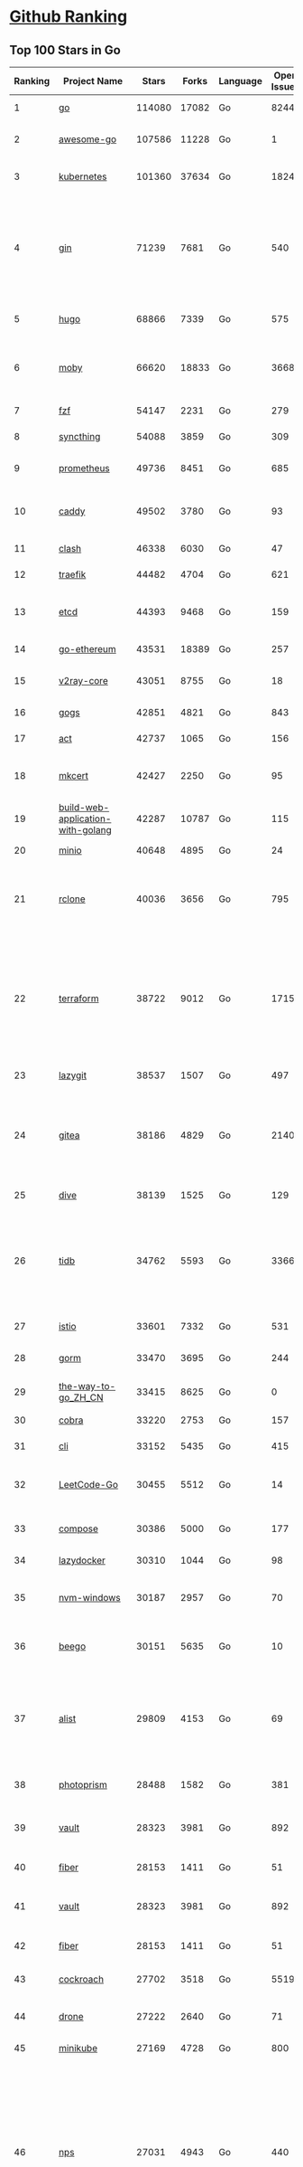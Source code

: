 [Github Ranking](../README.md)
==========

## Top 100 Stars in Go

| Ranking | Project Name | Stars | Forks | Language | Open Issues | Description | Last Commit |
| ------- | ------------ | ----- | ----- | -------- | ----------- | ----------- | ----------- |
| 1 | [go](https://github.com/golang/go) | 114080 | 17082 | Go | 8244 | The Go programming language | 2023-09-05T06:39:40Z |
| 2 | [awesome-go](https://github.com/avelino/awesome-go) | 107586 | 11228 | Go | 1 | A curated list of awesome Go frameworks, libraries and software | 2023-09-04T12:44:40Z |
| 3 | [kubernetes](https://github.com/kubernetes/kubernetes) | 101360 | 37634 | Go | 1824 | Production-Grade Container Scheduling and Management | 2023-09-05T08:58:08Z |
| 4 | [gin](https://github.com/gin-gonic/gin) | 71239 | 7681 | Go | 540 | Gin is a HTTP web framework written in Go (Golang). It features a Martini-like API with much better performance -- up to 40 times faster. If you need smashing performance, get yourself some Gin. | 2023-09-04T22:13:56Z |
| 5 | [hugo](https://github.com/gohugoio/hugo) | 68866 | 7339 | Go | 575 | The world’s fastest framework for building websites. | 2023-09-05T08:50:29Z |
| 6 | [moby](https://github.com/moby/moby) | 66620 | 18833 | Go | 3668 | Moby Project - a collaborative project for the container ecosystem to assemble container-based systems | 2023-09-05T08:26:34Z |
| 7 | [fzf](https://github.com/junegunn/fzf) | 54147 | 2231 | Go | 279 | :cherry_blossom: A command-line fuzzy finder | 2023-09-05T07:29:59Z |
| 8 | [syncthing](https://github.com/syncthing/syncthing) | 54088 | 3859 | Go | 309 | Open Source Continuous File Synchronization | 2023-09-05T07:59:44Z |
| 9 | [prometheus](https://github.com/prometheus/prometheus) | 49736 | 8451 | Go | 685 | The Prometheus monitoring system and time series database. | 2023-09-05T07:18:03Z |
| 10 | [caddy](https://github.com/caddyserver/caddy) | 49502 | 3780 | Go | 93 | Fast and extensible multi-platform HTTP/1-2-3 web server with automatic HTTPS | 2023-09-04T12:57:29Z |
| 11 | [clash](https://github.com/Dreamacro/clash) | 46338 | 6030 | Go | 47 | A rule-based tunnel in Go. | 2023-09-02T12:56:42Z |
| 12 | [traefik](https://github.com/traefik/traefik) | 44482 | 4704 | Go | 621 | The Cloud Native Application Proxy | 2023-09-05T07:34:05Z |
| 13 | [etcd](https://github.com/etcd-io/etcd) | 44393 | 9468 | Go | 159 | Distributed reliable key-value store for the most critical data of a distributed system | 2023-09-05T04:27:25Z |
| 14 | [go-ethereum](https://github.com/ethereum/go-ethereum) | 43531 | 18389 | Go | 257 | Official Go implementation of the Ethereum protocol | 2023-09-05T08:50:13Z |
| 15 | [v2ray-core](https://github.com/v2ray/v2ray-core) | 43051 | 8755 | Go | 18 | A platform for building proxies to bypass network restrictions. | 2023-09-05T03:13:53Z |
| 16 | [gogs](https://github.com/gogs/gogs) | 42851 | 4821 | Go | 843 | Gogs is a painless self-hosted Git service | 2023-09-04T21:13:53Z |
| 17 | [act](https://github.com/nektos/act) | 42737 | 1065 | Go | 156 | Run your GitHub Actions locally 🚀 | 2023-09-04T18:35:08Z |
| 18 | [mkcert](https://github.com/FiloSottile/mkcert) | 42427 | 2250 | Go | 95 | A simple zero-config tool to make locally trusted development certificates with any names you'd like. | 2023-08-29T08:51:00Z |
| 19 | [build-web-application-with-golang](https://github.com/astaxie/build-web-application-with-golang) | 42287 | 10787 | Go | 115 | A golang ebook intro how to build a web with golang | 2023-09-01T02:56:13Z |
| 20 | [minio](https://github.com/minio/minio) | 40648 | 4895 | Go | 24 | High Performance Object Storage for AI | 2023-09-05T07:22:42Z |
| 21 | [rclone](https://github.com/rclone/rclone) | 40036 | 3656 | Go | 795 | "rsync for cloud storage" - Google Drive, S3, Dropbox, Backblaze B2, One Drive, Swift, Hubic, Wasabi, Google Cloud Storage, Yandex Files | 2023-09-05T08:05:39Z |
| 22 | [terraform](https://github.com/hashicorp/terraform) | 38722 | 9012 | Go | 1715 | Terraform enables you to safely and predictably create, change, and improve infrastructure. It is a source-available tool that codifies APIs into declarative configuration files that can be shared amongst team members, treated as code, edited, reviewed, and versioned. | 2023-09-04T09:05:15Z |
| 23 | [lazygit](https://github.com/jesseduffield/lazygit) | 38537 | 1507 | Go | 497 | simple terminal UI for git commands | 2023-09-04T15:52:26Z |
| 24 | [gitea](https://github.com/go-gitea/gitea) | 38186 | 4829 | Go | 2140 | Git with a cup of tea! Painless self-hosted all-in-one software development service, including Git hosting, code review, team collaboration, package registry and CI/CD | 2023-09-05T08:38:02Z |
| 25 | [dive](https://github.com/wagoodman/dive) | 38139 | 1525 | Go | 129 | A tool for exploring each layer in a docker image | 2023-08-20T15:41:23Z |
| 26 | [tidb](https://github.com/pingcap/tidb) | 34762 | 5593 | Go | 3366 | TiDB is an open-source, cloud-native, distributed, MySQL-Compatible database for elastic scale and real-time analytics. Try AI-powered Chat2Query free at : https://tidbcloud.com/free-trial | 2023-09-05T08:56:52Z |
| 27 | [istio](https://github.com/istio/istio) | 33601 | 7332 | Go | 531 | Connect, secure, control, and observe services. | 2023-09-05T05:48:57Z |
| 28 | [gorm](https://github.com/go-gorm/gorm) | 33470 | 3695 | Go | 244 | The fantastic ORM library for Golang, aims to be developer friendly | 2023-09-02T05:39:09Z |
| 29 | [the-way-to-go_ZH_CN](https://github.com/unknwon/the-way-to-go_ZH_CN) | 33415 | 8625 | Go | 0 | 《The Way to Go》中文译本，中文正式名《Go 入门指南》 | 2023-08-12T01:54:36Z |
| 30 | [cobra](https://github.com/spf13/cobra) | 33220 | 2753 | Go | 157 | A Commander for modern Go CLI interactions | 2023-09-01T14:53:55Z |
| 31 | [cli](https://github.com/cli/cli) | 33152 | 5435 | Go | 415 | GitHub’s official command line tool | 2023-09-05T02:34:51Z |
| 32 | [LeetCode-Go](https://github.com/halfrost/LeetCode-Go) | 30455 | 5512 | Go | 14 | ✅ Solutions to LeetCode by Go, 100% test coverage, runtime beats 100% / LeetCode 题解 | 2023-08-01T14:41:22Z |
| 33 | [compose](https://github.com/docker/compose) | 30386 | 5000 | Go | 177 | Define and run multi-container applications with Docker | 2023-09-05T09:00:08Z |
| 34 | [lazydocker](https://github.com/jesseduffield/lazydocker) | 30310 | 1044 | Go | 98 | The lazier way to manage everything docker | 2023-09-04T13:09:47Z |
| 35 | [nvm-windows](https://github.com/coreybutler/nvm-windows) | 30187 | 2957 | Go | 70 | A node.js version management utility for Windows. Ironically written in Go. | 2023-08-17T06:59:00Z |
| 36 | [beego](https://github.com/beego/beego) | 30151 | 5635 | Go | 10 | beego is an open-source, high-performance web framework for the Go programming language. | 2023-09-04T13:57:18Z |
| 37 | [alist](https://github.com/alist-org/alist) | 29809 | 4153 | Go | 69 | 🗂️A file list/WebDAV program that supports multiple storages, powered by Gin and Solidjs. / 一个支持多存储的文件列表/WebDAV程序，使用 Gin 和 Solidjs。 | 2023-09-05T07:47:01Z |
| 38 | [photoprism](https://github.com/photoprism/photoprism) | 28488 | 1582 | Go | 381 | AI-Powered Photos App for the Decentralized Web 🌈💎✨ | 2023-09-04T10:28:46Z |
| 39 | [vault](https://github.com/hashicorp/vault) | 28323 | 3981 | Go | 892 | A tool for secrets management, encryption as a service, and privileged access management | 2023-09-04T19:54:20Z |
| 40 | [fiber](https://github.com/gofiber/fiber) | 28153 | 1411 | Go | 51 | ⚡️ Express inspired web framework written in Go | 2023-09-04T12:51:20Z |
| 41 | [vault](https://github.com/hashicorp/vault) | 28323 | 3981 | Go | 892 | A tool for secrets management, encryption as a service, and privileged access management | 2023-09-04T19:54:20Z |
| 42 | [fiber](https://github.com/gofiber/fiber) | 28153 | 1411 | Go | 51 | ⚡️ Express inspired web framework written in Go | 2023-09-04T12:51:20Z |
| 43 | [cockroach](https://github.com/cockroachdb/cockroach) | 27702 | 3518 | Go | 5519 | CockroachDB - the open source, cloud-native distributed SQL database. | 2023-09-05T07:56:21Z |
| 44 | [drone](https://github.com/harness/drone) | 27222 | 2640 | Go | 71 | Drone is a Container-Native, Continuous Delivery Platform | 2023-09-01T05:23:41Z |
| 45 | [minikube](https://github.com/kubernetes/minikube) | 27169 | 4728 | Go | 800 | Run Kubernetes locally | 2023-09-05T05:30:58Z |
| 46 | [nps](https://github.com/ehang-io/nps) | 27031 | 4943 | Go | 440 | 一款轻量级、高性能、功能强大的内网穿透代理服务器。支持tcp、udp、socks5、http等几乎所有流量转发，可用来访问内网网站、本地支付接口调试、ssh访问、远程桌面，内网dns解析、内网socks5代理等等……，并带有功能强大的web管理端。a lightweight, high-performance, powerful intranet penetration proxy server, with a powerful web management terminal. | 2023-07-17T03:53:54Z |
| 47 | [consul](https://github.com/hashicorp/consul) | 26866 | 4375 | Go | 1094 | Consul is a distributed, highly available, and data center aware solution to connect and configure applications across dynamic, distributed infrastructure. | 2023-09-04T11:40:01Z |
| 48 | [echo](https://github.com/labstack/echo) | 26501 | 2195 | Go | 52 | High performance, minimalist Go web framework | 2023-09-05T01:11:46Z |
| 49 | [portainer](https://github.com/portainer/portainer) | 26446 | 2233 | Go | 323 | Making Docker and Kubernetes management easy. | 2023-09-05T05:23:14Z |
| 50 | [influxdb](https://github.com/influxdata/influxdb) | 26059 | 3421 | Go | 1746 | Scalable datastore for metrics, events, and real-time analytics | 2023-08-20T02:18:22Z |
| 51 | [pocketbase](https://github.com/pocketbase/pocketbase) | 25645 | 1062 | Go | 40 | Open Source realtime backend in 1 file | 2023-09-05T08:58:31Z |
| 52 | [kit](https://github.com/go-kit/kit) | 25366 | 2447 | Go | 35 | A standard library for microservices. | 2023-08-28T04:31:13Z |
| 53 | [go-zero](https://github.com/zeromicro/go-zero) | 25365 | 3595 | Go | 312 | A cloud-native Go microservices framework with cli tool for productivity. | 2023-09-05T03:21:06Z |
| 54 | [helm](https://github.com/helm/helm) | 24881 | 6859 | Go | 269 | The Kubernetes Package Manager | 2023-09-05T04:21:26Z |
| 55 | [k3s](https://github.com/k3s-io/k3s) | 24349 | 2115 | Go | 95 | Lightweight Kubernetes | 2023-09-04T15:11:00Z |
| 56 | [iris](https://github.com/kataras/iris) | 24308 | 2486 | Go | 88 | The fastest HTTP/2 Go Web Framework. New, modern and easy to learn. Fast development with Code you control. Unbeatable cost-performance ratio :rocket: | 2023-09-04T08:39:32Z |
| 57 | [viper](https://github.com/spf13/viper) | 23901 | 1963 | Go | 374 | Go configuration with fangs | 2023-09-04T17:12:10Z |
| 58 | [nsq](https://github.com/nsqio/nsq) | 23743 | 2887 | Go | 50 | A realtime distributed messaging platform | 2023-07-16T20:11:26Z |
| 59 | [v2ray-core](https://github.com/v2fly/v2ray-core) | 23728 | 3762 | Go | 44 | A platform for building proxies to bypass network restrictions. | 2023-09-04T22:38:57Z |
| 60 | [croc](https://github.com/schollz/croc) | 23471 | 1000 | Go | 109 | Easily and securely send things from one computer to another :crocodile: :package: | 2023-09-05T03:06:06Z |
| 61 | [faas](https://github.com/openfaas/faas) | 23448 | 1869 | Go | 31 | OpenFaaS - Serverless Functions Made Simple | 2023-08-28T07:05:30Z |
| 62 | [logrus](https://github.com/sirupsen/logrus) | 23185 | 2273 | Go | 4 | Structured, pluggable logging for Go. | 2023-07-21T15:53:03Z |
| 63 | [ngrok](https://github.com/inconshreveable/ngrok) | 23184 | 4317 | Go | 225 | Introspected tunnels to localhost | 2023-07-09T00:44:48Z |
| 64 | [docker_practice](https://github.com/yeasy/docker_practice) | 22852 | 5588 | Go | 4 | Learn and understand Docker&Container technologies, with real DevOps practice! | 2023-08-18T04:55:29Z |
| 65 | [go-patterns](https://github.com/tmrts/go-patterns) | 22738 | 2102 | Go | 17 | Curated list of Go design patterns, recipes and idioms | 2023-04-30T11:12:57Z |
| 66 | [milvus](https://github.com/milvus-io/milvus) | 22646 | 2491 | Go | 634 | A cloud-native vector database, storage for next generation AI applications | 2023-09-05T09:00:01Z |
| 67 | [micro](https://github.com/zyedidia/micro) | 22605 | 1147 | Go | 699 | A modern and intuitive terminal-based text editor | 2023-09-02T13:50:40Z |
| 68 | [hub](https://github.com/mislav/hub) | 22526 | 2405 | Go | 239 | A command-line tool that makes git easier to use with GitHub. | 2023-07-25T10:30:58Z |
| 69 | [k9s](https://github.com/derailed/k9s) | 22110 | 1417 | Go | 426 | 🐶 Kubernetes CLI To Manage Your Clusters In Style! | 2023-09-04T23:26:54Z |
| 70 | [lux](https://github.com/iawia002/lux) | 21956 | 2556 | Go | 451 | 👾 Fast and simple video download library and CLI tool written in Go | 2023-08-16T05:58:09Z |
| 71 | [dapr](https://github.com/dapr/dapr) | 21816 | 1706 | Go | 364 | Dapr is a portable, event-driven, runtime for building distributed applications across cloud and edge. | 2023-09-05T02:23:23Z |
| 72 | [vegeta](https://github.com/tsenart/vegeta) | 21790 | 1326 | Go | 52 | HTTP load testing tool and library. It's over 9000! | 2023-09-01T17:19:45Z |
| 73 | [rancher](https://github.com/rancher/rancher) | 21502 | 2870 | Go | 2517 | Complete container management platform | 2023-09-05T08:20:25Z |
| 74 | [k6](https://github.com/grafana/k6) | 21393 | 1123 | Go | 436 | A modern load testing tool, using Go and JavaScript - https://k6.io | 2023-09-04T17:44:35Z |
| 75 | [kratos](https://github.com/go-kratos/kratos) | 21285 | 3894 | Go | 96 | Your ultimate Go microservices framework for the cloud-native era. | 2023-09-05T08:44:54Z |
| 76 | [fyne](https://github.com/fyne-io/fyne) | 21236 | 1208 | Go | 540 | Cross platform GUI toolkit in Go inspired by Material Design | 2023-09-05T05:16:53Z |
| 77 | [restic](https://github.com/restic/restic) | 21092 | 1347 | Go | 388 | Fast, secure, efficient backup program | 2023-09-01T01:45:04Z |
| 78 | [delve](https://github.com/go-delve/delve) | 20974 | 2092 | Go | 93 | Delve is a debugger for the Go programming language. | 2023-08-31T13:47:43Z |
| 79 | [go-micro](https://github.com/go-micro/go-micro) | 20798 | 2323 | Go | 78 | A Go microservices framework | 2023-08-07T08:46:20Z |
| 80 | [harbor](https://github.com/goharbor/harbor) | 20767 | 4440 | Go | 564 | An open source trusted cloud native registry project that stores, signs, and scans content. | 2023-09-05T04:09:17Z |
| 81 | [filebrowser](https://github.com/filebrowser/filebrowser) | 20706 | 2467 | Go | 96 | 📂 Web File Browser | 2023-09-04T11:52:37Z |
| 82 | [colly](https://github.com/gocolly/colly) | 20663 | 1638 | Go | 142 | Elegant Scraper and Crawler Framework for Golang | 2023-08-22T17:11:42Z |
| 83 | [cli](https://github.com/urfave/cli) | 20658 | 1697 | Go | 39 | A simple, fast, and fun package for building command line apps in Go | 2023-09-02T22:04:39Z |
| 84 | [testify](https://github.com/stretchr/testify) | 20501 | 1489 | Go | 260 | A toolkit with common assertions and mocks that plays nicely with the standard library | 2023-08-31T02:33:08Z |
| 85 | [learn-go-with-tests](https://github.com/quii/learn-go-with-tests) | 20095 | 2648 | Go | 38 | Learn Go with test-driven development | 2023-09-05T03:17:48Z |
| 86 | [fasthttp](https://github.com/valyala/fasthttp) | 20081 | 1672 | Go | 70 | Fast HTTP package for Go. Tuned for high performance. Zero memory allocations in hot paths. Up to 10x faster than net/http | 2023-09-02T15:56:18Z |
| 87 | [loki](https://github.com/grafana/loki) | 19930 | 2895 | Go | 1015 | Like Prometheus, but for logs. | 2023-09-05T08:50:30Z |
| 88 | [websocket](https://github.com/gorilla/websocket) | 19744 | 3389 | Go | 29 | Package gorilla/websocket is a fast, well-tested and widely used WebSocket implementation for Go. | 2023-08-29T22:10:22Z |
| 89 | [zap](https://github.com/uber-go/zap) | 19620 | 1395 | Go | 98 | Blazing fast, structured, leveled logging in Go. | 2023-09-04T17:22:27Z |
| 90 | [bubbletea](https://github.com/charmbracelet/bubbletea) | 19616 | 617 | Go | 45 | A powerful little TUI framework 🏗 | 2023-09-04T17:28:41Z |
| 91 | [dgraph](https://github.com/dgraph-io/dgraph) | 19568 | 1485 | Go | 205 | The high-performance database for modern applications | 2023-09-05T03:31:58Z |
| 92 | [mux](https://github.com/gorilla/mux) | 19074 | 1801 | Go | 10 | Package gorilla/mux is a powerful HTTP router and URL matcher for building Go web servers with 🦍 | 2023-09-03T20:05:09Z |
| 93 | [podman](https://github.com/containers/podman) | 18969 | 2049 | Go | 419 | Podman: A tool for managing OCI containers and pods. | 2023-09-05T03:24:11Z |
| 94 | [Cloudreve](https://github.com/cloudreve/Cloudreve) | 18849 | 3119 | Go | 201 | 🌩支持多家云存储的云盘系统 (Self-hosted file management and sharing system, supports multiple storage providers) | 2023-08-14T17:29:51Z |
| 95 | [grpc-go](https://github.com/grpc/grpc-go) | 18691 | 4099 | Go | 128 | The Go language implementation of gRPC. HTTP/2 based RPC | 2023-09-05T08:26:17Z |
| 96 | [trivy](https://github.com/aquasecurity/trivy) | 18499 | 1845 | Go | 141 | Find vulnerabilities, misconfigurations, secrets, SBOM in containers, Kubernetes, code repositories, clouds and more | 2023-09-05T08:07:23Z |
| 97 | [AdGuardHome](https://github.com/AdguardTeam/AdGuardHome) | 18387 | 1528 | Go | 873 | Network-wide ads & trackers blocking DNS server | 2023-09-04T17:45:57Z |
| 98 | [jaeger](https://github.com/jaegertracing/jaeger) | 18207 | 2229 | Go | 332 | CNCF Jaeger, a Distributed Tracing Platform | 2023-09-05T00:05:47Z |
| 99 | [gin-vue-admin](https://github.com/flipped-aurora/gin-vue-admin) | 18201 | 5502 | Go | 36 | 基于vite+vue3+gin搭建的开发基础平台（支持TS,JS混用），集成jwt鉴权，权限管理，动态路由，显隐可控组件，分页封装，多点登录拦截，资源权限，上传下载，代码生成器，表单生成器,chatGPT自动查表等开发必备功能。 | 2023-09-05T03:00:42Z |
| 100 | [seaweedfs](https://github.com/seaweedfs/seaweedfs) | 18188 | 2018 | Go | 208 | SeaweedFS is a fast distributed storage system for blobs, objects, files, and data lake, for billions of files! Blob store has O(1) disk seek, cloud tiering. Filer supports Cloud Drive, cross-DC active-active replication, Kubernetes, POSIX FUSE mount, S3 API, S3 Gateway, Hadoop, WebDAV, encryption, Erasure Coding. | 2023-09-05T04:43:52Z |

